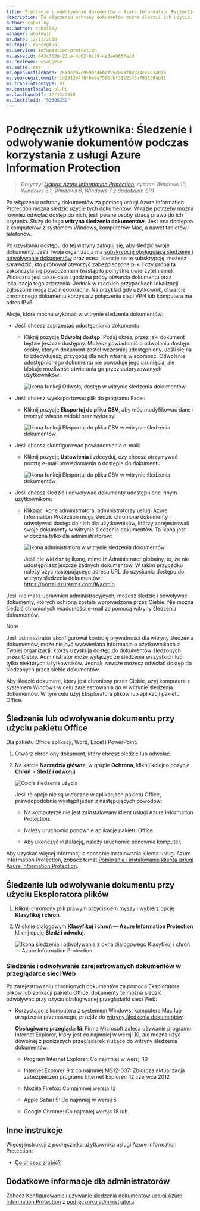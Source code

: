 ```yaml
---
title: Śledzenie i odwoływanie dokumentów — Azure Information Protection
description: Po włączeniu ochrony dokumentów można śledzić ich użycie. W razie potrzeby można również odwołać dostęp do tych dokumentów, jeśli pewne osoby stracą prawo do ich czytania.
author: cabailey
ms.author: cabailey
manager: mbaldwin
ms.date: 12/12/2018
ms.topic: conceptual
ms.service: information-protection
ms.assetid: 643c762e-23ca-4b02-bc39-4e3eeb657a1d
ms.reviewer: esaggese
ms.suite: ems
ms.openlocfilehash: 251de2d7e959dc46bcf95c003fd8924cc4c34d13
ms.sourcegitcommit: 1d2912b4f0f6e8d7596cbf31e2143a783158ab11
ms.translationtype: MT
ms.contentlocale: pl-PL
ms.lasthandoff: 12/12/2018
ms.locfileid: "53305232"
---
```

# <a name="user-guide-track-and-revoke-your-documents-when-you-use-azure-information-protection"></a>Podręcznik użytkownika: Śledzenie i odwoływanie dokumentów podczas korzystania z usługi Azure Information Protection

>*Dotyczy: [Usługa Azure Information Protection](https://azure.microsoft.com/pricing/details/information-protection), system Windows 10, Windows 8.1, Windows 8, Windows 7 z dodatkiem SP1*

Po włączeniu ochrony dokumentów za pomocą usługi Azure Information Protection można śledzić użycie tych dokumentów. W razie potrzeby można również odwołać dostęp do nich, jeśli pewne osoby stracą prawo do ich czytania. Służy do tego **witryna śledzenia dokumentów**. Jest ona dostępna z komputerów z systemem Windows, komputerów Mac, a nawet tabletów i telefonów.

Po uzyskaniu dostępu do tej witryny zaloguj się, aby śledzić swoje dokumenty. Jeśli Twoja organizacja ma [subskrypcję obsługującą śledzenie i odwoływanie dokumentów](https://www.microsoft.com/cloud-platform/azure-information-protection-features) oraz masz licencję na tę subskrypcję, możesz sprawdzić, kto próbował otworzyć zabezpieczone pliki i czy próba ta zakończyła się powodzeniem (nastąpiło pomyślne uwierzytelnienie). Widoczna jest także data i godzina próby otwarcia dokumentu oraz lokalizacja tego zdarzenia. Jednak w rzadkich przypadkach lokalizacji zgłoszone mogą być niedokładne. Na przykład gdy użytkownik, otwarcie chronionego dokumentu korzysta z połączenia sieci VPN lub komputera ma adres IPv6.

Akcje, które można wykonać w witrynie śledzenia dokumentów:

- Jeśli chcesz zaprzestać udostępniania dokumentu: 
    
    - Kliknij pozycję **Odwołaj dostęp**. Podaj okres, przez jaki dokument będzie jeszcze dostępny. Możesz powiadomić o odwołaniu dostępu osoby, którym dokument został wcześniej udostępniony. Jeśli się na to zdecydujesz, przygotuj dla nich własną wiadomość. Odwołanie udostępnionego dokumentu nie powoduje jego usunięcia, ale blokuje możliwość otwierania go przez autoryzowanych użytkowników:
        
        ![Ikona funkcji Odwołaj dostęp w witrynie śledzenia dokumentów](../media/tracking-site-revoke-access-icon.png)
        
- Jeśli chcesz wyeksportować plik do programu Excel: 
    
    - Kliknij pozycję **Eksportuj do pliku CSV**, aby móc modyfikować dane i tworzyć własne widoki oraz wykresy:
         
        ![Ikona funkcji Eksportuj do pliku CSV w witrynie śledzenia dokumentów](../media/tracking-site-export-icon.png)
         
- Jeśli chcesz skonfigurować powiadomienia e-mail: 
     
    - Kliknij pozycję **Ustawienia** i zdecyduj, czy chcesz otrzymywać pocztą e-mail powiadomienia o dostępie do dokumentu:
        
        ![Ikona funkcji Eksportuj do pliku CSV w witrynie śledzenia dokumentów](../media/tracking-site-settings-email.png)

- Jeśli chcesz śledzić i odwoływać dokumenty udostępnione innym użytkownikom:
    
    - Klikając ikonę administratora, administratorzy usługi Azure Information Protection mogą śledzić chronione dokumenty i odwoływać dostęp do nich dla użytkowników, którzy zarejestrowali swoje dokumenty w witrynie śledzenia dokumentów. Ta ikona jest widoczna tylko dla administratorów:
        
        ![Ikona administratora w witrynie śledzenia dokumentów](../media/tracking-site-admin-icon.png)
        
        Jeśli nie widzisz tę ikonę, mimo iż Administrator globalny, to, że nie udostępniasz jeszcze żadnych dokumentów. W takim przypadku należy użyć następującego adresu URL do uzyskania dostępu do witryny śledzenia dokumentów: https://portal.azurerms.com/#/admin

Jeśli nie masz uprawnień administracyjnych, możesz śledzić i odwoływać dokumenty, których ochrona została wprowadzona przez Ciebie. Nie można śledzić chronionych wiadomości e-mail za pomocą witryny śledzenia dokumentów.

> [!NOTE] 
> Jeśli administrator skonfigurował kontrolę prywatności dla witryny śledzenia dokumentów, może nie być wyświetlana informacja o użytkownikach z Twojej organizacji, którzy uzyskują dostęp do dokumentów śledzonych przez Ciebie. Administrator może wyłączyć ze śledzenia wszystkich lub tylko niektórych użytkowników. Jednak zawsze możesz odwołać dostęp do śledzonych przez siebie dokumentów.

Aby śledzić dokument, który jest chroniony przez Ciebie, użyj komputera z systemem Windows w celu zarejestrowania go w witrynie śledzenia dokumentów. W tym celu użyj Eksploratora plików lub aplikacji pakietu Office.

## <a name="using-office-to-track-or-revoke-the-document"></a>Śledzenie lub odwoływanie dokumentu przy użyciu pakietu Office

Dla pakietu Office aplikacji, Word, Excel i PowerPoint: 

1. Otwórz chroniony dokument, który chcesz śledzić lub odwołać.

2. Na karcie **Narzędzia główne**, w grupie **Ochrona**, kliknij kolejno pozycje **Chroń** > **Śledź i odwołuj**:

    ![Opcja śledzenia użycia](../media/track-usage-callout.png)
    
    Jeśli te opcje nie są widoczne w aplikacjach pakietu Office, prawdopodobnie wystąpił jeden z następujących powodów:
    
    - Na komputerze nie jest zainstalowany klient usługi Azure Information Protection.
    
    - Należy uruchomić ponownie aplikacje pakietu Office.
    
    - Aby ukończyć instalację, należy uruchomić ponownie komputer.
    
Aby uzyskać więcej informacji o sposobie instalowania klienta usługi Azure Information Protection, zobacz temat [Pobieranie i instalowanie klienta usługi Azure Information Protection](install-client-app.md).

## <a name="using-file-explorer-to-track-or-revoke-the-document"></a>Śledzenie lub odwoływanie dokumentu przy użyciu Eksploratora plików

1. Kliknij chroniony plik prawym przyciskiem myszy i wybierz opcję **Klasyfikuj i chroń**.

2. W oknie dialogowym **Klasyfikuj i chroń — Azure Information Protection** kliknij opcję **Śledź i odwołuj**.

    ![Ikona śledzenia i odwoływania z okna dialogowego Klasyfikuj i chroń — Azure Information Protection](../media/track-and-revoke.png)


### <a name="using-a-web-browser-to-track-and-revoke-documents-that-you-have-registered"></a>Śledzenie i odwoływanie zarejestrowanych dokumentów w przeglądarce sieci Web

Po zarejestrowaniu chronionych dokumentów za pomocą Eksploratora plików lub aplikacji pakietu Office, dokumenty te można śledzić i odwoływać przy użyciu obsługiwanej przeglądarki sieci Web:

- Korzystając z komputera z systemem Windows, komputera Mac lub urządzenia przenośnego, przejdź do [witryny śledzenia dokumentów](https://go.microsoft.com/fwlink/?LinkId=529562).

    **Obsługiwane przeglądarki**: Firma Microsoft zaleca używanie programu Internet Explorer, który jest co najmniej w wersji 10, ale można użyć dowolnej z poniższych przeglądarek służące do witryny śledzenia dokumentów:

    - Program Internet Explorer: Co najmniej w wersji 10

    - Internet Explorer 9 z co najmniej MS12-037: Zbiorcza aktualizacja zabezpieczeń programu Internet Explorer: 12 czerwca 2012

    - Mozilla Firefox: Co najmniej wersja 12

    - Apple Safari 5: Co najmniej w wersji 5

    - Google Chrome: Co najmniej wersja 18 lub


## <a name="other-instructions"></a>Inne instrukcje
Więcej instrukcji z podręcznika użytkownika usługi Azure Information Protection:

- [Co chcesz zrobić?](client-user-guide.md#what-do-you-want-to-do)

## <a name="additional-information-for-administrators"></a>Dodatkowe informacje dla administratorów    
Zobacz [Konfigurowanie i używanie śledzenia dokumentów usługi Azure Information Protection](client-admin-guide-document-tracking.md) z [podręczniku administratora](client-admin-guide.md).
